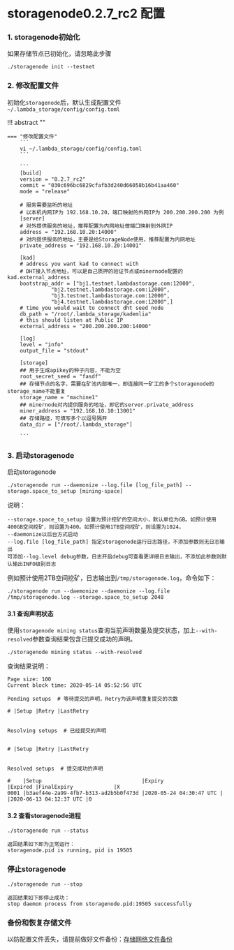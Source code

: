 # storagenode0.2.7_rc2 配置 

### 1. storagenode初始化

如果存储节点已初始化，请忽略此步骤

```
./storagenode init --testnet
```

### 2. 修改配置文件
初始化`storagenode`后，默认生成配置文件`~/.lambda_storage/config/config.toml`

!!! abstract ""
    
    === "修改配置文件"  
        ```
        vi ~/.lambda_storage/config/config.toml
        ```
        
        ```
        [build]
        version = "0.2.7_rc2"
        commit = "030c696bc6829cfafb3d240d66058b16b41aa460"
        mode = "release"
        
        # 服务需要监听的地址
        # 以本机内网IP为 192.168.10.20，端口映射的外网IP为 200.200.200.200 为例
        [server]
        # 对外提供服务的地址，推荐配置为内网地址做端口映射到外网IP
        address = "192.168.10.20:14000"
        # 对内提供服务的地址，主要是给StorageNode使用，推荐配置为内网地址
        private_address = "192.168.10.20:14001"
        
        [kad]
        # address you want kad to connect with
        # DHT接入节点地址，可以是自己质押的验证节点或minernode配置的kad.external_address
        bootstrap_addr = ["bj1.testnet.lambdastorage.com:12000",
                  "bj2.testnet.lambdastorage.com:12000",
                  "bj3.testnet.lambdastorage.com:12000",
                  "bj4.testnet.lambdastorage.com:12000",]
        # time you would wait to connect dht seed node
        db_path = "/root/.lambda_storage/kademlia"
        # this should listen at Public IP
        external_address = "200.200.200.200:14000"
        
        [log]
        level = "info"
        output_file = "stdout"
        
        [storage]
        ## 用于生成apikey的种子内容，不能为空
        root_secret_seed = "fasdf"
        ## 存储节点的名字，需要在矿池内部唯一，即连接同一矿工的多个storagenode的storage_name不能重复
        storage_name = "machine1"
        ## minernode对内提供服务的地址，即它的server.private_address
        miner_address = "192.168.10.10:13001"
        ## 存储路径，可填写多个以逗号隔开
        data_dir = ["/root/.lambda_storage"]
        
        ```

### 3. 启动storagenode

启动storagenode
```
./storagenode run --daemonize --log.file [log_file_path] --storage.space_to_setup [mining-space]
```
说明：  
```
--storage.space_to_setup 设置为预计挖矿的空间大小，默认单位为GB。如预计使用400GB空间挖矿，则设置为400。如预计使用1TB空间挖矿，则设置为1024。
--daemonize以后台方式启动   
--log.file [log_file_path] 指定storagenode运行日志路径，不添加参数则无日志输出  
可添加--log.level debug参数，日志开启debug可查看更详细日志输出，不添加此参数则默认输出INFO级别日志 
```

例如预计使用2TB空间挖矿，日志输出到`/tmp/storagenode.log`，命令如下：
``` 
./storagenode run --daemonize --daemonize --log.file /tmp/storagenode.log --storage.space_to_setup 2048
```


#### 3.1 查询声明状态
使用`storagenode mining status`查询当前声明数量及提交状态，加上`--with-resolved`参数查询结果包含已提交成功的声明。
``` 
./storagenode mining status --with-resolved
```
查询结果说明：
```
Page size: 100
Current block time: 2020-05-14 05:52:56 UTC

Pending setups  # 等待提交的声明，Retry为该声明重复提交的次数

# |Setup |Retry |LastRetry


Resolving setups  # 已经提交的声明


# |Setup |Retry |LastRetry


Resolved setups  # 提交成功的声明

#    |Setup                                |Expiry                  |Expired |FinalExpiry             |X
0001 |b3aef44e-2a99-4fb7-b313-ad2b5b0f473d |2020-05-24 04:30:47 UTC |        |2020-06-13 04:12:37 UTC |0
```

#### 3.2 查看storagenode进程
```
./storagenode run --status
```
```
返回结果如下即为正常运行：
storagenode.pid is running, pid is 19505
```


### 停止storagenode

```
./storagenode run --stop
```
```
返回结果如下即停止成功：
stop daemon process from storagenode.pid:19505 successfully
```

### 备份和恢复存储文件
以防配置文件丢失，请提前做好文件备份：[存储网络文件备份](StorageFile-Backup.md)



